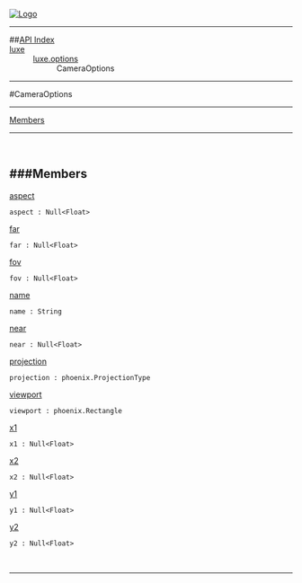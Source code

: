 
[![Logo](../../../images/logo.png)](../../../index.html)

---


##[API Index](../../../api/index.html#luxe.options)   
[luxe](../)     
&emsp;&emsp;&emsp;[luxe.options](./)   
&emsp;&emsp;&emsp;&emsp;&emsp;&emsp;CameraOptions

---

#CameraOptions


---


[Members](#Members)   


---

&nbsp;   

<a class="lift" name="Members" ></a>
###Members   
---
<a class="lift" name="aspect" href="#aspect">aspect</a>



`aspect : Null<Float>`

<span class="small_desc_flat">  </span>   

<a class="lift" name="far" href="#far">far</a>



`far : Null<Float>`

<span class="small_desc_flat">  </span>   

<a class="lift" name="fov" href="#fov">fov</a>



`fov : Null<Float>`

<span class="small_desc_flat">  </span>   

<a class="lift" name="name" href="#name">name</a>



`name : String`

<span class="small_desc_flat">  </span>   

<a class="lift" name="near" href="#near">near</a>



`near : Null<Float>`

<span class="small_desc_flat">  </span>   

<a class="lift" name="projection" href="#projection">projection</a>



`projection : phoenix.ProjectionType`

<span class="small_desc_flat">  </span>   

<a class="lift" name="viewport" href="#viewport">viewport</a>



`viewport : phoenix.Rectangle`

<span class="small_desc_flat">  </span>   

<a class="lift" name="x1" href="#x1">x1</a>



`x1 : Null<Float>`

<span class="small_desc_flat">  </span>   

<a class="lift" name="x2" href="#x2">x2</a>



`x2 : Null<Float>`

<span class="small_desc_flat">  </span>   

<a class="lift" name="y1" href="#y1">y1</a>



`y1 : Null<Float>`

<span class="small_desc_flat">  </span>   

<a class="lift" name="y2" href="#y2">y2</a>



`y2 : Null<Float>`

<span class="small_desc_flat">  </span>   



&nbsp;
&nbsp;
&nbsp;

---  


&nbsp;   
&nbsp;   
